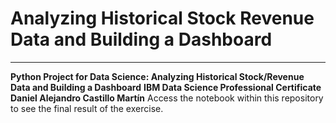 # Analyzing Historical Stock Revenue Data and Building a Dashboard
---
**Python Project for Data Science: Analyzing Historical Stock/Revenue Data and Building a Dashboard**
**IBM Data Science Professional Certificate**
**Daniel Alejandro Castillo Martín**
 Access the notebook within this repository to see the final result of the exercise.
